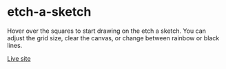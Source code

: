 # etch-a-sketch

Hover over the squares to start drawing on the etch a sketch. You can adjust the grid size, clear the canvas, or change between rainbow or black lines.

<a href = "https://conniechen651.github.io/etch-a-sketch/">Live site</a>
